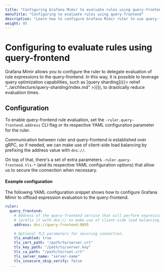 ```yaml
---
title: "Configuring Grafana Mimir to evaluate rules using query-frontend"
menuTitle: "Configuring to evaluate rules using query-frontend"
description: "Learn how to configure Grafana Mimir ruler to use query-frontend for rule evaluation."
weight: 95
---
```


# Configuring to evaluate rules using query-frontend

Grafana Mimir allows you to configure the ruler to delegate evaluation of rule expressions to the query-frontend.
In this way, it is possible to leverage query optimization capabilities, such as [query sharding]({{< relref "../architecture/query-sharding/index.md" >}})), to drastically reduce evaluation times.

## Configuration

To enable query-frontend rule evaluation, set the `-ruler.query-frontend.address` CLI flag or its respective YAML configuration parameter for the ruler.

Communication between ruler and query-frontend is established over gRPC, so if needed, we can make use of client-side load balancing by prefixing the address value with `dns://`.

On top of that, there's a set of extra parameters `-ruler.query-frontend.tls-*` (and its respective YAML configuration options) that allow us to secure the connection when necessary.

#### Example configuration

The following YAML configuration snippet shows how to configure Grafana Mimir to offload expression evaluation to the query-frontend.

```yaml
ruler:
  query_frontend:
    # Address of the query-frontend service that will perform expression evaluations
    # (prefix it with dns:// to make use of client-side load balancing).
    address: dns://query-frontend:9095

    # Optional TLS parameters for securing connection.
    tls_enabled: true
    tls_cert_path: "/path/to/server.crt"
    tls_key_path: "/path/to/server.key"
    tls_ca_path: "/path/to/root.crt"
    tls_server_name: "server-name"
    tls_insecure_skip_verify: false
  ...
```
